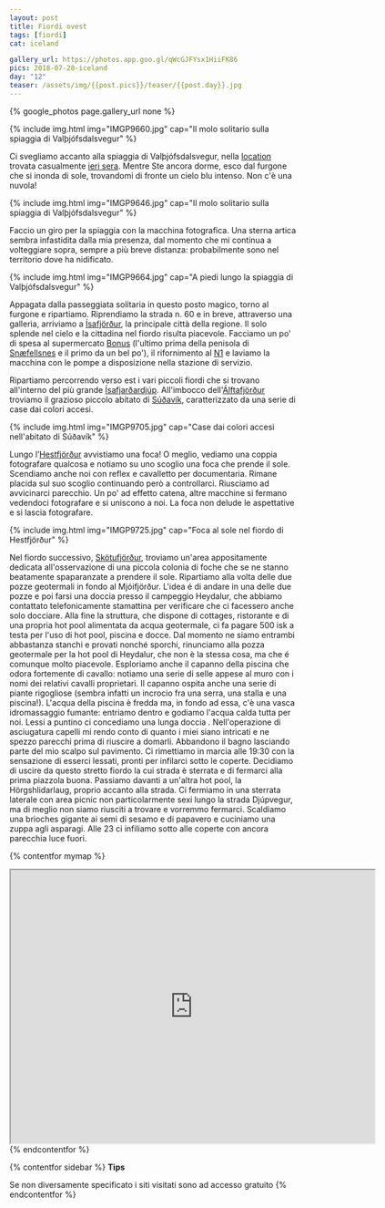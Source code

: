 ```yaml
---
layout: post
title: Fiordi ovest
tags: [fiordi]
cat: iceland

gallery_url: https://photos.app.goo.gl/qWcGJFYsx1HiiFK86
pics: 2018-07-28-iceland
day: "12"
teaser: /assets/img/{{post.pics}}/teaser/{{post.day}}.jpg
---
```


{% google_photos page.gallery_url none %}


{% include img.html img="IMGP9660.jpg" cap="Il molo solitario sulla spiaggia di Valþjófsdalsvegur" %}

Ci svegliamo accanto alla spiaggia di Valþjófsdalsvegur, nella [location](https://park4night.com/it/place/449839) trovata casualmente [ieri sera](https://www.van42.com/2018/08/07/iceland_11-fiordi-ovest.html). Mentre Ste ancora dorme, esco dal furgone che si inonda di sole, trovandomi di fronte un cielo blu intenso. Non c'è una nuvola!

{% include img.html img="IMGP9646.jpg" cap="Il molo solitario sulla spiaggia di Valþjófsdalsvegur" %}

Faccio un giro per la spiaggia con la macchina fotografica. Una sterna artica sembra infastidita dalla mia presenza, dal momento che mi continua a volteggiare sopra, sempre a più breve distanza: probabilmente sono nel territorio dove ha nidificato.

{% include img.html img="IMGP9664.jpg" cap="A piedi lungo la spiaggia di Valþjófsdalsvegur" %}

Appagata dalla passeggiata solitaria in questo posto magico, torno al furgone e ripartiamo. Riprendiamo la strada n. 60 e in breve, attraverso una galleria, arriviamo a [Ísafjörður](https://www.westfjords.is/en/destinations/towns/isafjordur), la principale città della regione. Il solo splende nel cielo e la cittadina nel fiordo risulta piacevole. Facciamo un po' di spesa al supermercato [Bonus](https://bonus.is/english/) (l'ultimo prima della penisola di [Snæfellsnes](https://guidetoiceland.is/travel-iceland/drive/snaefellsnes) e il primo da un bel po'), il rifornimento al [N1](https://www.n1.is/en) e laviamo la macchina con le pompe a disposizione nella stazione di servizio.

Ripartiamo percorrendo verso est i vari piccoli fiordi che si trovano all'interno del più grande [Ísafjarðardjúp](https://www.lonelyplanetitalia.it/destinazioni/islanda/isafjardjardjup). All'imbocco dell'[Álftafjörður](https://en.wikipedia.org/wiki/%C3%81lftafj%C3%B6r%C3%B0ur) troviamo il grazioso piccolo abitato di [Súðavík](https://www.westfjords.is/en/destinations/towns/sudavik), caratterizzato da una serie di case dai colori accesi.

{% include img.html img="IMGP9705.jpg" cap="Case dai colori accesi nell'abitato di Súðavík" %}

Lungo l’[Hestfjörður](https://guidetoiceland.is/travel-iceland/drive/hestfjoerdur) avvistiamo una foca! O meglio, vediamo una coppia fotografare qualcosa e notiamo su uno scoglio una foca che prende il sole. Scendiamo anche noi con reflex e cavalletto per documentaria. Rimane placida sul suo scoglio continuando però a controllarci. Riusciamo ad avvicinarci parecchio. Un po' ad effetto catena, altre macchine si fermano vedendoci fotografare e si uniscono a noi. La foca non delude le aspettative e si lascia fotografare.

{% include img.html img="IMGP9725.jpg" cap="Foca al sole nel fiordo di Hestfjörður" %}

Nel fiordo successivo, [Skötufjörður](https://is.wikipedia.org/wiki/Sk%C3%B6tufj%C3%B6r%C3%B0ur), troviamo un'area appositamente dedicata all'osservazione di una piccola colonia di foche che se ne stanno beatamente spaparanzate a prendere il sole. 
Ripartiamo alla volta delle due pozze geotermali in fondo al Mjóifjörður. L'idea é di andare in una delle due pozze e poi farsi una doccia presso il campeggio Heydalur, che abbiamo contattato telefonicamente stamattina per verificare che ci facessero anche solo docciare. Alla fine la struttura, che dispone di cottages, ristorante e di una propria hot pool alimentata da acqua geotermale, ci fa pagare 500 isk a testa per l'uso di hot pool, piscina e docce. Dal momento ne siamo entrambi abbastanza stanchi e provati nonché sporchi, rinunciamo alla pozza geotermale per la hot pool di Heydalur, che non è la stessa cosa, ma che é comunque molto piacevole. Esploriamo anche il capanno della piscina che odora fortemente di cavallo: notiamo una serie di selle appese al muro con i nomi dei relativi cavalli proprietari. Il capanno ospita anche una serie di piante rigogliose (sembra infatti un incrocio fra una serra, una stalla e una piscina!). L'acqua della piscina è fredda ma, in fondo ad essa, c'è una vasca idromassaggio fumante: entriamo dentro e godiamo l'acqua calda tutta per noi. Lessi a puntino ci concediamo una lunga doccia . Nell'operazione di asciugatura capelli mi rendo conto di quanto i miei siano intricati e ne spezzo parecchi prima di riuscire a domarli. Abbandono il bagno lasciando parte del mio scalpo sul pavimento. Ci rimettiamo in marcia alle 19:30 con la sensazione di esserci lessati, pronti per infilarci sotto le coperte. Decidiamo di uscire da questo stretto fiordo la cui strada è sterrata e di fermarci alla prima piazzola buona. Passiamo davanti a un'altra hot pool, la Hörgshlidarlaug, proprio accanto alla strada. Ci fermiamo in una sterrata laterale con area picnic non particolarmente sexi lungo la strada Djúpvegur, ma di meglio non siamo riusciti a trovare e vorremmo fermarci. Scaldiamo una brioches gigante ai semi di sesamo e di papavero e cuciniamo una zuppa agli asparagi. Alle 23 ci infiliamo sotto alle coperte con ancora parecchia luce fuori.



{% contentfor mymap %}
<iframe src="https://www.google.com/maps/d/embed?mid=1aCwRwopfWlej83A3MA2SiBxpW7B2nnZj&ehbc=2E312F" width="640" height="480"></iframe>
{% endcontentfor %}

{% contentfor sidebar %}
**Tips**  

Se non diversamente specificato i siti visitati sono ad accesso gratuito
{% endcontentfor %}